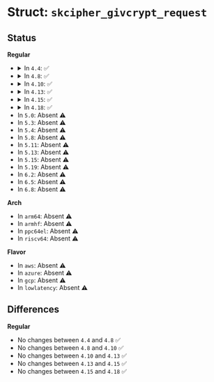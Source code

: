 # Struct: <code>skcipher_givcrypt_request</code>

## Status
<b>Regular</b>
<ul>
<li>
<details>
<summary>In <code>4.4</code>: ✅</summary>

```c
struct skcipher_givcrypt_request {
    u64 seq;
    u8 *giv;
    struct ablkcipher_request creq;
};
```
</details>
</li>
<li>
<details>
<summary>In <code>4.8</code>: ✅</summary>

```c
struct skcipher_givcrypt_request {
    u64 seq;
    u8 *giv;
    struct ablkcipher_request creq;
};
```
</details>
</li>
<li>
<details>
<summary>In <code>4.10</code>: ✅</summary>

```c
struct skcipher_givcrypt_request {
    u64 seq;
    u8 *giv;
    struct ablkcipher_request creq;
};
```
</details>
</li>
<li>
<details>
<summary>In <code>4.13</code>: ✅</summary>

```c
struct skcipher_givcrypt_request {
    u64 seq;
    u8 *giv;
    struct ablkcipher_request creq;
};
```
</details>
</li>
<li>
<details>
<summary>In <code>4.15</code>: ✅</summary>

```c
struct skcipher_givcrypt_request {
    u64 seq;
    u8 *giv;
    struct ablkcipher_request creq;
};
```
</details>
</li>
<li>
<details>
<summary>In <code>4.18</code>: ✅</summary>

```c
struct skcipher_givcrypt_request {
    u64 seq;
    u8 *giv;
    struct ablkcipher_request creq;
};
```
</details>
</li>
<li>
In <code>5.0</code>: Absent ⚠️
</li>
<li>
In <code>5.3</code>: Absent ⚠️
</li>
<li>
In <code>5.4</code>: Absent ⚠️
</li>
<li>
In <code>5.8</code>: Absent ⚠️
</li>
<li>
In <code>5.11</code>: Absent ⚠️
</li>
<li>
In <code>5.13</code>: Absent ⚠️
</li>
<li>
In <code>5.15</code>: Absent ⚠️
</li>
<li>
In <code>5.19</code>: Absent ⚠️
</li>
<li>
In <code>6.2</code>: Absent ⚠️
</li>
<li>
In <code>6.5</code>: Absent ⚠️
</li>
<li>
In <code>6.8</code>: Absent ⚠️
</li>
</ul>
<b>Arch</b>
<ul>
<li>
In <code>arm64</code>: Absent ⚠️
</li>
<li>
In <code>armhf</code>: Absent ⚠️
</li>
<li>
In <code>ppc64el</code>: Absent ⚠️
</li>
<li>
In <code>riscv64</code>: Absent ⚠️
</li>
</ul>
<b>Flavor</b>
<ul>
<li>
In <code>aws</code>: Absent ⚠️
</li>
<li>
In <code>azure</code>: Absent ⚠️
</li>
<li>
In <code>gcp</code>: Absent ⚠️
</li>
<li>
In <code>lowlatency</code>: Absent ⚠️
</li>
</ul>

## Differences
<b>Regular</b>
<ul>
<li>
No changes between <code>4.4</code> and <code>4.8</code> ✅
</li>
<li>
No changes between <code>4.8</code> and <code>4.10</code> ✅
</li>
<li>
No changes between <code>4.10</code> and <code>4.13</code> ✅
</li>
<li>
No changes between <code>4.13</code> and <code>4.15</code> ✅
</li>
<li>
No changes between <code>4.15</code> and <code>4.18</code> ✅
</li>
</ul>
